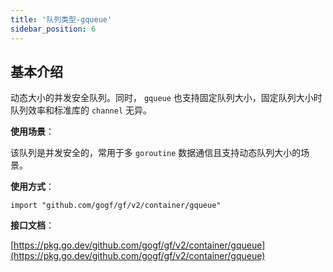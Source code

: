 ```yaml
---
title: '队列类型-gqueue'
sidebar_position: 6
---
```


## 基本介绍

动态大小的并发安全队列。同时， `gqueue` 也支持固定队列大小，固定队列大小时队列效率和标准库的 `channel` 无异。

**使用场景**：

该队列是并发安全的，常用于多 `goroutine` 数据通信且支持动态队列大小的场景。

**使用方式**：

```
import "github.com/gogf/gf/v2/container/gqueue"
```

**接口文档**：

[https://pkg.go.dev/github.com/gogf/gf/v2/container/gqueue](https://pkg.go.dev/github.com/gogf/gf/v2/container/gqueue)

    